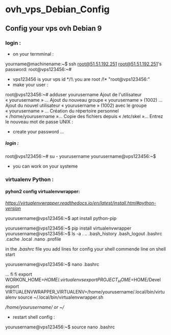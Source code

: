 # ovh_vps_Debian_Config

## Config your vps ovh Debian 9

### login :
* on your termminal :
>
yourname@machinename:~$ ssh root@51.51.192.251
root@51.51.192.251's password:
root@vps123456:~#

* vps123456 is your vps id */!\ you are root /!\* "root@vps123456:"
* make your user :
>
root@vps123456:~# adduser yourusername
Ajout de l'utilisateur « yourusername » ...
Ajout du nouveau groupe « yourusername » (1002) ...
Ajout du nouvel utilisateur « yourusername » (1002) avec le groupe « yourusername » ...
Création du répertoire personnel « /home/yourusername »...
Copie des fichiers depuis « /etc/skel »...
Entrez le nouveau mot de passe UNIX :

* create your password ...
##### login :
>
root@vps123456:~# su - yourusername
yourusername@vps123456:~$

* you can work on your systeme


### virtualenv Python :
#### pyhon2 config virtualenvwrapper:
*https://virtualenvwrapper.readthedocs.io/en/latest/install.html#python-version*

>
yourusername@vps123456:~$ apt install python-pip

<!-- pip install virtualenv ??? -->
>
yourusername@vps123456:~$ pip install virtualenvwrapper
yourusername@vps123456:~$ ls -a
.  ..  .bash_history  .bash_logout  .bashrc  .cache  .local  .nano .profile

in the *.bashrc* file you add lines for config your shell commende line on shell start
>
yourusername@vps123456:~$ nano .bashrc

>
...
 fi
fi
export WORKON_HOME=$HOME/.virtualenvs
export PROJECT_HOME=$HOME/Devel
export VIRTUALENVWRAPPER_VIRTUALENV=/home/yourusername/.local/bin/virtualenv
source ~/.local/bin/virtualenvwrapper.sh

*/home/yourusername/ or ~/*
* restart shell config :
>
yourusername@vps123456:~$ source nano .bashrc
